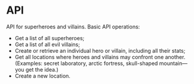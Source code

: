 # API
API for superheroes and villains.
Basic API operations:
- Get a list of all superheroes;
- Get a list of all evil villains;
- Create or retrieve an individual hero or villain, including all their stats;
- Get all locations where heroes and villains may confront one another. (Examples: secret
laboratory, arctic fortress, skull-shaped mountain—you get the idea.)
- Create a new location.
